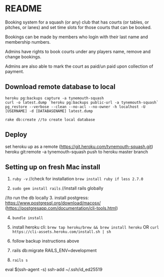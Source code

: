 # README

Booking system for a squash (or any) club that has courts (or tables, or pitches, or lanes) and set time slots for those courts that can be booked.

Bookings can be made by members who login with their last name and membership numbers.

Admins have rights to book courts under any players name, remove and change bookings.

Admins are also able to mark the court as paid/un paid upon collection of payment. 


## Download remote database to local

```
heroku pg:backups capture -a tynemouth-squash
curl -o latest.dump `heroku pg:backups public-url -a tynemouth-squash`
pg_restore --verbose --clean --no-acl --no-owner -h localhost -U [USERNAME] -d [DATABASENAME] latest.dump

rake db:create //to create local database
```
## Deploy

set heroku up as a remote (https://git.heroku.com/tynemouth-squash.git)
heroku git:remote -a tynemouth-squash
push to heroku master branch

## Setting up on fresh Mac install

1. `ruby -v` //check for installation
   `brew install ruby if less 2.7.0`

2. `sudo gem install rails` //install rails globally

//to run the db locally
3. install postgress: https://www.postgresql.org/download/macosx/ (https://postgresapp.com/documentation/cli-tools.html)

4. `bundle install`

5. install heroku cli:
    `brew tap heroku/brew && brew install heroku`
    OR
    `curl https://cli-assets.heroku.com/install.sh | sh`

5. follow backup instructions above

6. rails db:migrate RAILS_ENV=development
7. `rails s`


eval $(ssh-agent -s)
ssh-add ~/.ssh/id_ed25519
